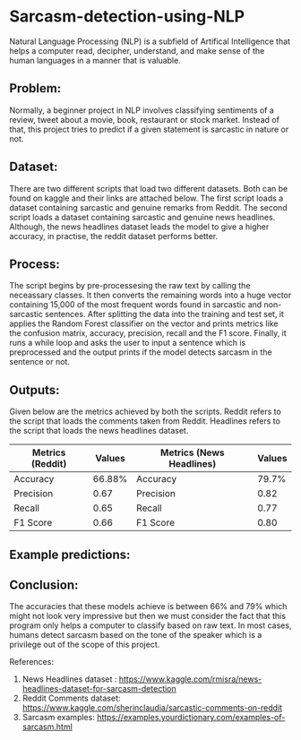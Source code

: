 # Sarcasm-detection-using-NLP

Natural Language Processing (NLP) is a subfield of Artifical Intelligence that helps a computer read, decipher, understand, and make sense of the human languages in a manner that is valuable.

## Problem: 
Normally, a beginner project in NLP involves classifying sentiments of a review, tweet about a movie, book, restaurant or stock market. Instead of that, this project tries to predict if a given statement is sarcastic in nature or not. 

## Dataset: 
There are two different scripts that load two different datasets. Both can be found on kaggle and their links are attached below. The first script loads a dataset containing sarcastic and genuine remarks from Reddit. The second script loads a dataset containing sarcastic and genuine news headlines. Although, the news headlines dataset leads the model to give a higher accuracy, in practise, the reddit dataset performs better. 

## Process: 
The script begins by pre-processesing the raw text by calling the neceassary classes. It then converts the remaining words into a huge vector containing 15,000 of the most frequent words found in sarcastic and non-sarcastic sentences. After splitting the data into the training and test set, it applies the Random Forest classifier on the vector and prints metrics like the confusion matrix, accuracy, precision, recall and the F1 score. Finally, it runs a while loop and asks the user to input a sentence which is preprocessed and the output prints if the model detects sarcasm in the sentence or not. 

## Outputs:

Given below are the metrics achieved by both the scripts. Reddit refers to the script that loads the comments taken from Reddit. Headlines refers to the script that loads the news headlines dataset.

| Metrics (Reddit) | Values  | Metrics (News Headlines) | Values | 
| ---------------- | ------- | ------------------------ | ------ |
| Accuracy         | 66.88%  | Accuracy                 | 79.7%  |
| Precision        | 0.67    | Precision                | 0.82   |
| Recall           | 0.65    | Recall                   | 0.77   |
| F1 Score         | 0.66    | F1 Score                 | 0.80   |

## Example predictions:


## Conclusion:
The accuracies that these models achieve is between 66% and 79% which might not look very impressive but then we must consider the fact that this program only helps a computer to classify based on raw text. In most cases, humans detect sarcasm based on the tone of the speaker which is a privilege out of the scope of this project.

References:

1) News Headlines dataset : https://www.kaggle.com/rmisra/news-headlines-dataset-for-sarcasm-detection
2) Reddit Comments dataset: https://www.kaggle.com/sherinclaudia/sarcastic-comments-on-reddit
3) Sarcasm examples: https://examples.yourdictionary.com/examples-of-sarcasm.html
